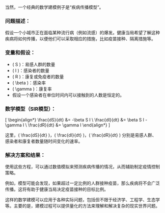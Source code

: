 当然，一个经典的数学建模例子是“疾病传播模型”。

### 问题描述：

假设一个小城市正在面临某种流行病（例如流感）的爆发。健康当局希望了解这种疾病将如何传播，以便他们可以采取相应的措施，比如疫苗接种、隔离措施等。

### 变量和假设：

- \( S \)：易感人群的数量
- \( I \)：感染者的数量
- \( R \)：康复或免疫者的数量
- \( \beta \)：感染率
- \( \gamma \)：康复率
- 假设一个感染者在单位时间内可以接触到的人数是恒定的。
  
### 数学模型（SIR模型）：

\[
\begin{align*}
\frac{dS}{dt} &= -\beta S I \\
\frac{dI}{dt} &= \beta S I - \gamma I \\
\frac{dR}{dt} &= \gamma I
\end{align*}
\]

这里，\( \frac{dS}{dt} \)，\( \frac{dI}{dt} \)，\( \frac{dR}{dt} \) 分别是易感人群、感染者和康复者数量随时间变化的速率。

### 解决方案和结果：

使用这些方程，可以通过数值模拟来预测疾病传播的情况，从而辅助制定疫情控制策略。

例如，模型可能会发现，如果超过一定比例的人群接种疫苗，那么疾病将不会广泛传播。这将有助于健康当局决定疫苗接种的目标比例。

这样的数学建模可以应用于各种实际问题，包括但不限于经济学、工程学、生态学等。主要的是，建模过程可以提供量化的方法来理解和解决复杂的现实世界问题。